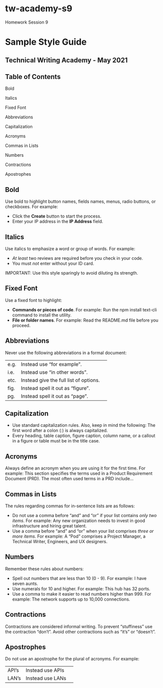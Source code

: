 # tw-academy-s9


Homework Session 9
# Sample Style Guide
## Technical Writing Academy - May 2021

## Table of Contents
Bold 

Italics 

Fixed Font 

Abbreviations 

Capitalization 

Acronyms 

Commas in Lists 

Numbers 

Contractions 

Apostrophes


## Bold

Use bold to highlight button names, fields names, menus, radio buttons, or checkboxes. For
example:

- Click the **Create** button to start the process.
- Enter your IP address in the **IP Address** field.

## Italics

Use italics to emphasize a word or group of words. For example:
- *At least* two reviews are required before you check in your code.
- You must *not* enter without your ID card.

IMPORTANT: Use this style sparingly to avoid diluting its strength.

## Fixed Font

Use a fixed font to highlight:
- **Commands or pieces of code**. For example:
Run the npm install text-cli command to install the utility.
- **File or folder names**. For example:
Read the README.md file before you proceed.

## Abbreviations
Never use the following abbreviations in a formal document:

|  | |  |
| ---    | ---    | ---     |
| e.g. | Instead use “for example”.| 
| i.e. | Instead use “in other words”. | 
| etc. | Instead give the full list of options.| 
| fig. | Instead spell it out as “figure”. | 
| pg. | Instead spell it out as “page”. | 

## Capitalization

- Use standard capitalization rules. Also, keep in mind the following:
The first word after a colon (:) is always capitalized.
- Every heading, table caption, figure caption, column name, or a callout in a figure or table
must be in the title case.

## Acronyms
Always define an acronym when you are using it for the first time.
For example: This section specifies the terms used in a Product Requirement Document (PRD).
The most often used terms in a PRD include…

## Commas in Lists
The rules regarding commas for in-sentence lists are as follows:
- Do not use a comma before “and” and “or” if your list contains *only two items*. For example:
Any new organization needs to invest in good infrastructure and hiring great talent.
- Use a comma before “and” and “or” when your list comprises *three or more items*. For
example: A “Pod” comprises a Project Manager, a Technical Writer, Engineers, and UX
designers.

## Numbers
Remember these rules about numbers:
 - Spell out numbers that are less than 10 (0 - 9). For example: I have seven aunts.
- Use numerals for 10 and higher.
For example: This hub has 32 ports.
- Use a comma to make it easier to read numbers higher than 999.
For example: The network supports up to 10,000 connections.

## Contractions
Contractions are considered informal writing. To prevent “stuffiness” use the contraction
“don’t”. Avoid other contractions such as “it’s” or “doesn’t”.

## Apostrophes
Do not use an apostrophe for the plural of acronyms. For example:

|  | |  |
| ---    | ---    | ---     
| API’s | Instead use APIs
| LAN’s | Instead use LANs 
